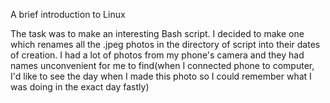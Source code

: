 A brief introduction to Linux

The task was to make an interesting Bash script.
I decided to make one which renames all the .jpeg photos in the directory of script into their dates of creation.
I had a lot of photos from my phone's camera and they had names unconvenient for me to find(when I connected phone to computer, I'd like to see the day when I made this photo so I could remember what I was doing in the exact day fastly)
